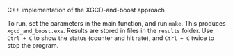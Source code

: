C++ implementation of the XGCD-and-boost approach

To run, set the parameters in the main function,
and run `make`. This produces `xgcd_and_boost.exe`.
Results are stored in files in the `results` folder.
Use `Ctrl + C` to show the status (counter and hit rate),
and `Ctrl + C` twice to stop the program.


